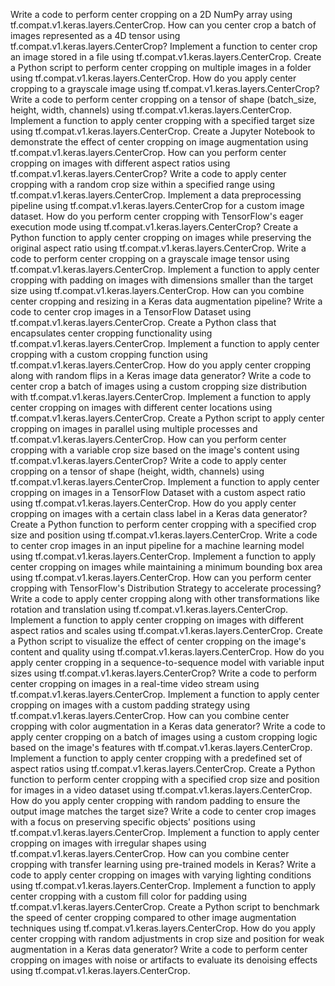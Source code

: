 Write a code to perform center cropping on a 2D NumPy array using tf.compat.v1.keras.layers.CenterCrop.
How can you center crop a batch of images represented as a 4D tensor using tf.compat.v1.keras.layers.CenterCrop?
Implement a function to center crop an image stored in a file using tf.compat.v1.keras.layers.CenterCrop.
Create a Python script to perform center cropping on multiple images in a folder using tf.compat.v1.keras.layers.CenterCrop.
How do you apply center cropping to a grayscale image using tf.compat.v1.keras.layers.CenterCrop?
Write a code to perform center cropping on a tensor of shape (batch_size, height, width, channels) using tf.compat.v1.keras.layers.CenterCrop.
Implement a function to apply center cropping with a specified target size using tf.compat.v1.keras.layers.CenterCrop.
Create a Jupyter Notebook to demonstrate the effect of center cropping on image augmentation using tf.compat.v1.keras.layers.CenterCrop.
How can you perform center cropping on images with different aspect ratios using tf.compat.v1.keras.layers.CenterCrop?
Write a code to apply center cropping with a random crop size within a specified range using tf.compat.v1.keras.layers.CenterCrop.
Implement a data preprocessing pipeline using tf.compat.v1.keras.layers.CenterCrop for a custom image dataset.
How do you perform center cropping with TensorFlow's eager execution mode using tf.compat.v1.keras.layers.CenterCrop?
Create a Python function to apply center cropping on images while preserving the original aspect ratio using tf.compat.v1.keras.layers.CenterCrop.
Write a code to perform center cropping on a grayscale image tensor using tf.compat.v1.keras.layers.CenterCrop.
Implement a function to apply center cropping with padding on images with dimensions smaller than the target size using tf.compat.v1.keras.layers.CenterCrop.
How can you combine center cropping and resizing in a Keras data augmentation pipeline?
Write a code to center crop images in a TensorFlow Dataset using tf.compat.v1.keras.layers.CenterCrop.
Create a Python class that encapsulates center cropping functionality using tf.compat.v1.keras.layers.CenterCrop.
Implement a function to apply center cropping with a custom cropping function using tf.compat.v1.keras.layers.CenterCrop.
How do you apply center cropping along with random flips in a Keras image data generator?
Write a code to center crop a batch of images using a custom cropping size distribution with tf.compat.v1.keras.layers.CenterCrop.
Implement a function to apply center cropping on images with different center locations using tf.compat.v1.keras.layers.CenterCrop.
Create a Python script to apply center cropping on images in parallel using multiple processes and tf.compat.v1.keras.layers.CenterCrop.
How can you perform center cropping with a variable crop size based on the image's content using tf.compat.v1.keras.layers.CenterCrop?
Write a code to apply center cropping on a tensor of shape (height, width, channels) using tf.compat.v1.keras.layers.CenterCrop.
Implement a function to apply center cropping on images in a TensorFlow Dataset with a custom aspect ratio using tf.compat.v1.keras.layers.CenterCrop.
How do you apply center cropping on images with a certain class label in a Keras data generator?
Create a Python function to perform center cropping with a specified crop size and position using tf.compat.v1.keras.layers.CenterCrop.
Write a code to center crop images in an input pipeline for a machine learning model using tf.compat.v1.keras.layers.CenterCrop.
Implement a function to apply center cropping on images while maintaining a minimum bounding box area using tf.compat.v1.keras.layers.CenterCrop.
How can you perform center cropping with TensorFlow's Distribution Strategy to accelerate processing?
Write a code to apply center cropping along with other transformations like rotation and translation using tf.compat.v1.keras.layers.CenterCrop.
Implement a function to apply center cropping on images with different aspect ratios and scales using tf.compat.v1.keras.layers.CenterCrop.
Create a Python script to visualize the effect of center cropping on the image's content and quality using tf.compat.v1.keras.layers.CenterCrop.
How do you apply center cropping in a sequence-to-sequence model with variable input sizes using tf.compat.v1.keras.layers.CenterCrop?
Write a code to perform center cropping on images in a real-time video stream using tf.compat.v1.keras.layers.CenterCrop.
Implement a function to apply center cropping on images with a custom padding strategy using tf.compat.v1.keras.layers.CenterCrop.
How can you combine center cropping with color augmentation in a Keras data generator?
Write a code to apply center cropping on a batch of images using a custom cropping logic based on the image's features with tf.compat.v1.keras.layers.CenterCrop.
Implement a function to apply center cropping with a predefined set of aspect ratios using tf.compat.v1.keras.layers.CenterCrop.
Create a Python function to perform center cropping with a specified crop size and position for images in a video dataset using tf.compat.v1.keras.layers.CenterCrop.
How do you apply center cropping with random padding to ensure the output image matches the target size?
Write a code to center crop images with a focus on preserving specific objects' positions using tf.compat.v1.keras.layers.CenterCrop.
Implement a function to apply center cropping on images with irregular shapes using tf.compat.v1.keras.layers.CenterCrop.
How can you combine center cropping with transfer learning using pre-trained models in Keras?
Write a code to apply center cropping on images with varying lighting conditions using tf.compat.v1.keras.layers.CenterCrop.
Implement a function to apply center cropping with a custom fill color for padding using tf.compat.v1.keras.layers.CenterCrop.
Create a Python script to benchmark the speed of center cropping compared to other image augmentation techniques using tf.compat.v1.keras.layers.CenterCrop.
How do you apply center cropping with random adjustments in crop size and position for weak augmentation in a Keras data generator?
Write a code to perform center cropping on images with noise or artifacts to evaluate its denoising effects using tf.compat.v1.keras.layers.CenterCrop.